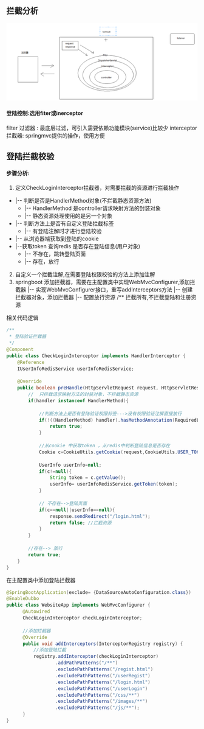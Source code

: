 ## 拦截分析

![](assets/01_草稿-985a0998.png)

#### 登陆控制:选用fiter或inerceptor
filter 过滤器 : 最底层过滤，可引入需要依赖功能模块(service)比较少
interceptor 拦截器: springmvc提供的操作，使用方便

## 登陆拦截校验


#### 步骤分析:
1. 定义CheckLoginInterceptor拦截器，对需要拦截的资源进行拦截操作
  * |-- 判断是否是HandlerMethod对象(不拦截静态资源方法)
    * |-- HandlerMethod 是controller请求映射方法的封装对象
    * |-- 静态资源处理使用的是另一个对象
  * |-- 判断方法上是否有自定义登陆拦截标签
    * |-- 有登陆注解时才进行登陆校验
  * |-- 从浏览器端获取到登陆的cookie
  * |--获取token 查询redis 是否存在登陆信息(用户对象)
    * |-- 不存在，跳转登陆页面
    * |-- 存在，放行

2. 自定义一个拦截注解,在需要登陆权限校验的方法上添加注解
3. springboot 添加拦截器，需要在主配置类中实现WebMvcConfigurer,添加拦截器
    |-- 实现WebMvcConfigurer接口，重写addInterceptors方法
    |-- 创建拦截器对象，添加拦截器
    |-- 配置放行资源 /** 拦截所有,不拦截登陆和注册资源

相关代码逻辑
```java
/**
 * 登陆验证拦截器
 */
@Component
public class CheckLoginInterceptor implements HandlerInterceptor {
    @Reference
    IUserInfoRedisService userInfoRedisService;

    @Override
    public boolean preHandle(HttpServletRequest request, HttpServletResponse response, Object handler) throws Exception {
        //  只拦截请求映射方法的封装对象，不拦截静态资源
        if(handler instanceof HandlerMethod){

            //判断方法上是否有登陆验证权限标签--->没有权限验证注解直接放行
            if(!((HandlerMethod) handler).hasMethodAnnotation(RequiredLogin.class)){
                return true;
            }

            //从cookie 中获取token ，从redis中判断登陆信息是否存在
            Cookie c=CookieUtils.getCookie(request,CookieUtils.USER_TOKEN_IN_SESSION);

            UserInfo userInfo=null;
            if(c!=null){
                String token = c.getValue();
                userInfo= userInfoRedisService.getToken(token);
            }

            // 不存在-->登陆页面
            if(c==null||userInfo==null){
                response.sendRedirect("/login.html");
                return false; //拦截资源
            }
        }

        //存在--> 放行
        return true;
    }
}
```

在主配置类中添加登陆拦截器

```java
@SpringBootApplication(exclude= {DataSourceAutoConfiguration.class})
@EnableDubbo
public class WebsiteApp implements WebMvcConfigurer {
      @Autowired
      CheckLoginInterceptor checkLoginInterceptor;

      //添加拦截器
      @Override
      public void addInterceptors(InterceptorRegistry registry) {
          //添加登陆拦截
          registry.addInterceptor(checkLoginInterceptor)
                  .addPathPatterns("/**")
                  .excludePathPatterns("/regist.html")
                  .excludePathPatterns("/userRegist")
                  .excludePathPatterns("/login.html")
                  .excludePathPatterns("/userLogin")
                  .excludePathPatterns("/css/**")
                  .excludePathPatterns("/images/**")
                  .excludePathPatterns("/js/**");
      }
}
```
